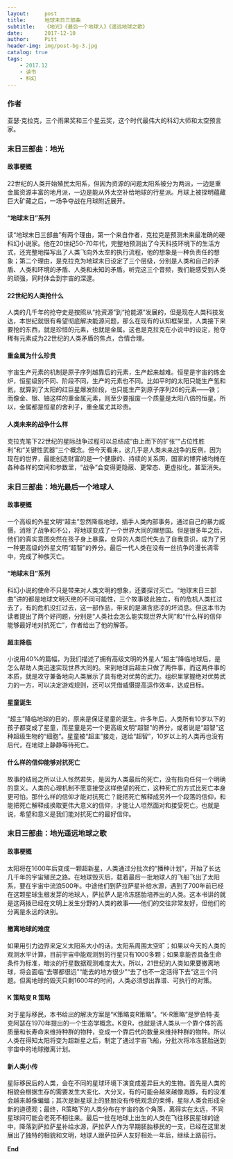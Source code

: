 ```yaml
---
layout:     post
title:      地球末日三部曲
subtitle:   《地光》《最后一个地球人》《遥远地球之歌》
date:       2017-12-10
author:     Pitt
header-img: img/post-bg-3.jpg
catalog: true
tags:
    - 2017.12
    - 读书
    - 科幻
---
```



### 作者

亚瑟·克拉克，三个雨果奖和三个星云奖，这个时代最伟大的科幻大师和太空预言家。


### 末日三部曲：地光

#### 故事梗概
22世纪的人类开始殖民太阳系，但因为资源的问题太阳系被分为两派，一边是重金属资源丰富的地月派，一边是能从外太空补给地球的行星派。月球上被探明蕴藏巨大矿藏之后，一场争夺战在月球附近展开。     
 
#### “地球末日”系列
读“地球末日三部曲”有两个理由，第一个来自作者，克拉克是预测未来最准确的硬科幻小说家。他在20世纪50-70年代，完整地预测出了今天科技环境下的生活方式，还完整地描写出了人类飞向外太空的执行流程，他的想象是一种负责任的想象；第二个理由，是克拉克为地球末日设定了三个层级，分别是人类和自己的矛盾、人类和环境的矛盾、人类和未知的矛盾。听完这三个音频，我们能感受到人类的顽强，同时体会到宇宙的深邃。

#### 22世纪的人类抢什么
人类的几千年的抢夺史是按照从“抢资源”到“抢能源”发展的，但是现在人类科技发达，本世纪就很有希望彻底解决能源问题，那么在现有的认知框架里，人类接下来要抢的东西，就是珍惜的元素，也就是金属。这也是克拉克在小说中的设定，抢夺稀有元素成为22世纪的人类矛盾的焦点，合情合理。

#### 重金属为什么珍贵
宇宙生产元素的机制是原子序列越靠后的元素，生产起来越难。恒星是宇宙的炼金炉，恒星级别不同、阶段不同，生产的元素也不同。比如平时的太阳只能生产氢和氦，就算到了太阳的红巨星爆发阶段，也只能生产到原子序列26的元素——铁；而像金、银、铀这样的重金属元素，则至少要报废一个质量是太阳八倍的恒星。所以，金属都是恒星的舍利子，重金属尤其珍贵。

#### 人类未来的战争什么样
克拉克笔下22世纪的星际战争过程可以总结成“由上而下的扩张”“占位性胜利”和“关键性武器”三个概念。但今天看来，这几乎是人类未来战争的反例，因为现在的世界，最能创造财富的是一个健康的、持续的关系网，国家的博弈被均摊在各种各样的空间和参数里，“战争”会变得更隐蔽、更常态、更虚拟化，甚至消失。



### 末日三部曲：地光最后一个地球人

#### 故事梗概
一个高级的外星文明“超主”忽然降临地球，插手人类内部事务，通过自己的暴力威慑，消除了战争和不公，将地球变成了一个世界大同的理想国。但是很多年之后，他们的真实意图突然在孩子身上暴露，变异的人类后代失去了自我意识，成为了另一种更高级的外星文明“超智”的养分。最后一代人类在没有一丝抗争的漫长凋零中，完成了种族灭亡。     
 
#### “地球末日”系列
科幻小说的使命不只是带来对人类文明的想象，还要探讨灭亡。“地球末日三部曲”讲的都是地球文明灭绝的不同可能性，三个故事彼此独立，有的危机人类扛过去了，有的危机没扛过去，这一部作品，带来的是满含悲凉的坏消息。但这本书为读者提出了两个好问题，分别是“人类社会怎么能实现世界大同”和“什么样的信仰能够最好地对抗死亡”，作者给出了他的解答。

#### 超主降临
小说用40%的篇幅，为我们描述了拥有高级文明的外星人“超主”降临地球后，是怎么帮助人类迅速实现世界大同的。来到地球后超主只做了两件事，而这两件事的本质，就是攻守兼备地向人类展示了具有绝对优势的武力。组织里掌握绝对优势武力的一方，可以决定游戏规则，还可以凭借威慑提高运作效率，达成目标。

#### 星童诞生
“超主”降临地球的目的，原来是保证星童的诞生。许多年后，人类所有10岁以下的孩子都变成了星童，而星童是另一个更高级文明“超智”的养分，或者说是“超智”这种超级生物的“细胞”。星童被“超主”接走，送给“超智”，10岁以上的人类再也没有后代，在地球上静静等待死亡。

#### 什么样的信仰能够对抗死亡
故事的结局之所以让人怅然若失，是因为人类最后的死亡，没有指向任何一个明确的意义。人类的心理机制不愿意接受这样绝望的死亡，这种死亡的方式比死亡本身更可怕。那什么样的信仰才能对抗死亡？能把死亡解释成另外一个段落的信仰，和能把死亡解释成换取更伟大意义的信仰，才能让人坦然面对和接受死亡。也就是说，希望和意义是我们能对抗死亡的最好信仰。  



### 末日三部曲：地光遥远地球之歌

#### 故事梗概
太阳将在1600年后变成一颗超新星，人类通过分批次的“播种计划”，开始了长达几千年的宇宙殖民之路。在地球毁灭后，载着最后一批地球人的飞船飞出了太阳系，要在宇宙中流浪500年。中途他们到萨拉萨星补给水源，遇到了700年前已经在这颗星球生根发芽的地球人，萨拉萨人是冷冻胚胎培养出的人类。这本书讲的就是这两拨已经在文明上发生分野的人类的故事——他们的交往非常友好，但他们的分离是永远的诀别。     
 
#### 撤离地球的难度
如果用引力边界来定义太阳系大小的话，太阳系周围太空旷；如果以今天的人类的观测水平计算，目前宇宙中能观测到的行星只有1000多颗；如果拿能否具备生命条件为标准，暗淡的行星数据观测难度太大。所以，21世纪的人类如果要撤离地球，将会面临“去哪都很远”“能去的地方很少”“去了也不一定活得下去”这三个问题。但离地球的毁灭只剩1600年的时间，人类必须想出靠谱、可执行的对策。

#### K 策略变 R 策略
对于星际移民，本书给出的解决方案是“K策略变R策略”。“K-R策略”是罗伯特·麦克阿瑟在1970年提出的一个生态学概念。K变R，也就是讲人类从一个靠个体的高质量和长寿命来维持种群的物种，变成一个靠后代的数量来维持种群的物种。所以人类在得知太阳将变为超新星之后，制定了通过宇宙飞船，分批次将冷冻胚胎送到宇宙中的地球撤离计划。

#### 新人类小传
星际移民后的人类，会在不同的星球环境下演变成差异巨大的生物。首先是人类的相貌会根据生存的需要发生大变化、大分叉，有的可能会越来越像海豚，有的没准会越来越像蝙蝠；其次是新星球上的胚胎没有传统观念的束缚，星际人类会形成全新的道德观；最终，R策略下的人类分布在宇宙的各个角落，离得实在太远，不同星球间可能会老死不相往来。最后一批在地球上出生的人类在飞往移民星球的途中，降落到萨拉萨星补给水源，萨拉萨人作为早期胚胎移民的一支，已经在这里发展出了独特的相貌和文明，地球人跟萨拉萨人友好相处一年后，继续上路前行。   

**End**
